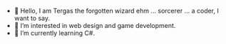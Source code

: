 - 👋 Hello, I am Tergas the forgotten wizard ehm ... sorcerer ...  a coder, I want to say.
- 👀 I’m interested in web design and game development.
- 🌱 I’m currently learning C#.

<!---
- 💞️ I’m looking to collaborate on ...
- 📫 How to reach me ...


Tergas2/Tergas2 is a ✨ special ✨ repository because its `README.md` (this file) appears on your GitHub profile.
You can click the Preview link to take a look at your changes.
--->
